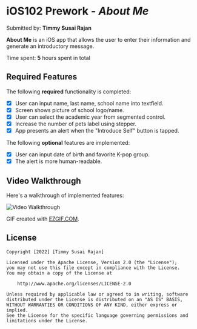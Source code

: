 # iOS102 Prework - *About Me*

Submitted by: **Timmy Susai Rajan**

**About Me** is an iOS app that allows the user to enter their information and generate an introductory message.

Time spent: **5** hours spent in total

## Required Features

The following **required** functionality is completed:

* [x] User can input name, last name, school name into textfield.
* [x] Screen shows picture of school logo/name.
* [x] User can select the academic year from segmented control.
* [x] Increase the number of pets label using stepper.
* [x] App presents an alert when the "Introduce Self" button is tapped.

The following **optional** features are implemented:

* [x] User can input date of birth and favorite K-pop group.
* [x] The alert is more human-readable.

## Video Walkthrough

Here's a walkthrough of implemented features:

<img src='https://media1.tenor.com/images/5b13157b1870975ef582189ea667ec6c/tenor.gif?itemid=27313431' title='Video Walkthrough' width='' alt='Video Walkthrough' />

GIF created with [EZGIF.COM](https://ezgif.com/video-to-gif/).

## License

    Copyright [2022] [Timmy Susai Rajan]

    Licensed under the Apache License, Version 2.0 (the "License");
    you may not use this file except in compliance with the License.
    You may obtain a copy of the License at

        http://www.apache.org/licenses/LICENSE-2.0

    Unless required by applicable law or agreed to in writing, software
    distributed under the License is distributed on an "AS IS" BASIS,
    WITHOUT WARRANTIES OR CONDITIONS OF ANY KIND, either express or implied.
    See the License for the specific language governing permissions and
    limitations under the License.

